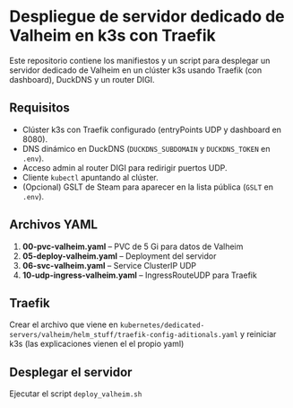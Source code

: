 <!-- README.md -->
# Despliegue de servidor dedicado de Valheim en k3s con Traefik

Este repositorio contiene los manifiestos y un script para desplegar un servidor dedicado de Valheim en un clúster k3s usando Traefik (con dashboard), DuckDNS y un router DIGI.

## Requisitos

- Clúster k3s con Traefik configurado (entryPoints UDP y dashboard en 8080).  
- DNS dinámico en DuckDNS (`DUCKDNS_SUBDOMAIN` y `DUCKDNS_TOKEN` en `.env`).  
- Acceso admin al router DIGI para redirigir puertos UDP.  
- Cliente `kubectl` apuntando al clúster.  
- (Opcional) GSLT de Steam para aparecer en la lista pública (`GSLT` en `.env`).

## Archivos YAML

1. **00-pvc-valheim.yaml** – PVC de 5 Gi para datos de Valheim  
2. **05-deploy-valheim.yaml** – Deployment del servidor  
3. **06-svc-valheim.yaml** – Service ClusterIP UDP  
4. **10-udp-ingress-valheim.yaml** – IngressRouteUDP para Traefik  

## Traefik
Crear el archivo que viene en ```kubernetes/dedicated-servers/valheim/helm_stuff/traefik-config-aditionals.yaml``` y reiniciar k3s (las explicaciones vienen el el propio yaml)

## Desplegar el servidor
Ejecutar el script ``` deploy_valheim.sh ```